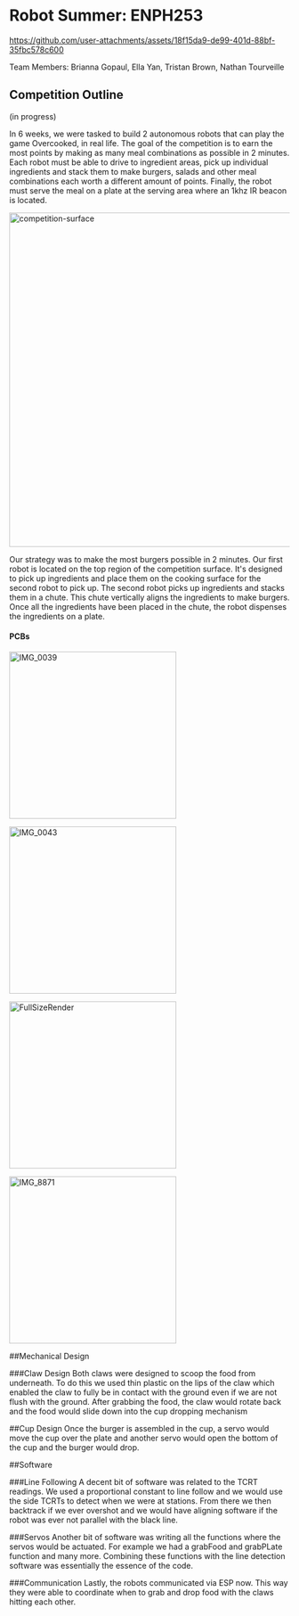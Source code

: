 # Robot Summer: ENPH253

https://github.com/user-attachments/assets/18f15da9-de99-401d-88bf-35fbc578c600

Team Members: Brianna Gopaul, Ella Yan, Tristan Brown, Nathan Tourveille 

## Competition Outline
(in progress) 

In 6 weeks, we were tasked to build 2 autonomous robots that can play the game Overcooked, in real life. The goal of the competition is to earn the most points by making as many meal combinations as possible in 2 minutes. Each robot must be able to drive to ingredient areas, pick up individual ingredients and stack them to make burgers, salads and other meal combinations each worth a different amount of points. Finally, the robot must serve the meal on a plate at the serving area where an 1khz IR beacon is located. 

<img width="600" alt="competition-surface" src="https://github.com/user-attachments/assets/4a3e769f-0b4e-4c0a-86f9-7d27019f055e">

Our strategy was to make the most burgers possible in 2 minutes. Our first robot is located on the top region of the competition surface. It's designed to pick up ingredients and place them on the cooking surface for the second robot to pick up. The second robot picks up ingredients and stacks them in a chute. This chute vertically aligns the ingredients to make burgers. Once all the ingredients have been placed in the chute, the robot dispenses the ingredients on a plate. 

#### PCBs

<img src="https://github.com/user-attachments/assets/f49de4b8-fa06-483f-acd4-e2d75fc72247" alt="IMG_0039" width="300"> </br>


<img src="https://github.com/user-attachments/assets/d81d688a-c8bc-42c8-bca0-25481b5ce81f" alt="IMG_0043" width="300"> </br>


<img src="https://github.com/user-attachments/assets/2cbc61e7-e693-4115-9b50-94a7f64ad115" alt="FullSizeRender" width="300"> </br>


<img src="https://github.com/user-attachments/assets/88dda804-2ab3-4c72-81c2-b679db210f3b" alt="IMG_8871" width="300">

##Mechanical Design

###Claw Design
Both claws were designed to scoop the food from underneath. To do this we used thin plastic on the lips of the claw which enabled the claw to fully be in contact with the ground even if we are not flush with the ground. After grabbing the food, the claw would rotate back and the food would slide down into the cup dropping mechanism

##Cup Design
Once the burger is assembled in the cup, a servo would move the cup over the plate and another servo would open the bottom of the cup and the burger would drop.

##⁠Software

###Line Following
A decent bit of software was related to the TCRT readings. We used a proportional constant to line follow and we would use the side TCRTs to detect when we were at stations. From there we then backtrack if we ever overshot and we would have aligning software if the robot was ever not parallel with the black line.

###Servos
Another bit of software was writing all the functions where the servos would be actuated. For example we had a grabFood and grabPLate function and many more. Combining these functions with the line detection software was essentially the essence of the code.

###Communication
Lastly, the robots communicated via ESP now. This way they were able to coordinate when to grab and drop food with the claws hitting each other.



